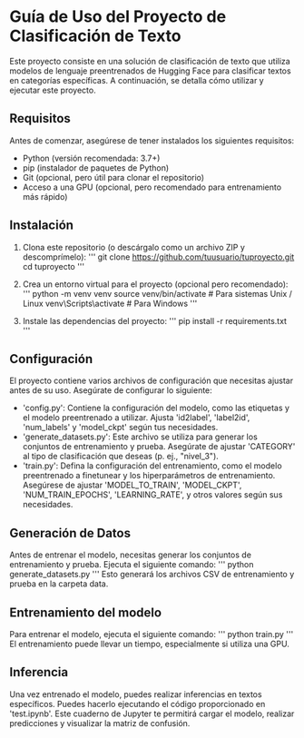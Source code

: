# Guía de Uso del Proyecto de Clasificación de Texto
Este proyecto consiste en una solución de clasificación de texto que utiliza modelos de lenguaje preentrenados de Hugging Face para clasificar textos en categorías específicas. A continuación, se detalla cómo utilizar y ejecutar este proyecto.

## Requisitos
Antes de comenzar, asegúrese de tener instalados los siguientes requisitos:

- Python (versión recomendada: 3.7+)
- pip (instalador de paquetes de Python)
- Git (opcional, pero útil para clonar el repositorio)
- Acceso a una GPU (opcional, pero recomendado para entrenamiento más rápido)
  
## Instalación

1. Clona este repositorio (o descárgalo como un archivo ZIP y descomprímelo):
'''
git clone https://github.com/tuusuario/tuproyecto.git
cd tuproyecto
'''

2. Crea un entorno virtual para el proyecto (opcional pero recomendado):
'''
python -m venv venv
source venv/bin/activate  # Para sistemas Unix / Linux
venv\Scripts\activate  # Para Windows
'''

3. Instale las dependencias del proyecto:
'''
pip install -r requirements.txt
'''

## Configuración
El proyecto contiene varios archivos de configuración que necesitas ajustar antes de su uso. Asegúrate de configurar lo siguiente:

- 'config.py': Contiene la configuración del modelo, como las etiquetas y el modelo preentrenado a utilizar. Ajusta 'id2label', 'label2id', 'num_labels' y 'model_ckpt' según tus necesidades.
- 'generate_datasets.py': Este archivo se utiliza para generar los conjuntos de entrenamiento y prueba. Asegúrate de ajustar 'CATEGORY' al tipo de clasificación que deseas (p. ej., "nivel_3").
- 'train.py': Defina la configuración del entrenamiento, como el modelo preentrenado a finetunear y los hiperparámetros de entrenamiento. Asegúrese de ajustar 'MODEL_TO_TRAIN', 'MODEL_CKPT', 'NUM_TRAIN_EPOCHS', 'LEARNING_RATE', y otros valores según sus necesidades.

## Generación de Datos
Antes de entrenar el modelo, necesitas generar los conjuntos de entrenamiento y prueba. Ejecuta el siguiente comando:
'''
python generate_datasets.py
'''
Esto generará los archivos CSV de entrenamiento y prueba en la carpeta data.

## Entrenamiento del modelo
Para entrenar el modelo, ejecuta el siguiente comando:
'''
python train.py
'''
El entrenamiento puede llevar un tiempo, especialmente si utiliza una GPU.

## Inferencia
Una vez entrenado el modelo, puedes realizar inferencias en textos específicos. Puedes hacerlo ejecutando el código proporcionado en 'test.ipynb'. Este cuaderno de Jupyter te permitirá cargar el modelo, realizar predicciones y visualizar la matriz de confusión.
